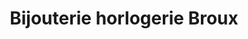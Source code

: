 ---
title: "Bijouterie horlogerie Broux"
url: /sille-le-guillaume/bijouterie-horlogerie-broux/
shop: Schmuck
---